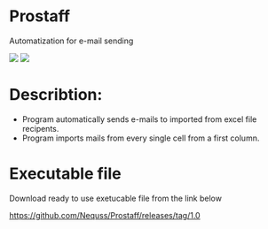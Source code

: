 # Prostaff
Automatization for e-mail sending

  <img src="https://i.imgur.com/VBRWUgY.png"/>
  <img src="https://i.imgur.com/h5gnjEs.png"/>
          
# Describtion:
- Program automatically sends e-mails to imported from excel file recipents.
- Program imports mails from every single cell from a first column.

# Executable file
Download ready to use exetucable file from the link below

https://github.com/Nequss/Prostaff/releases/tag/1.0
